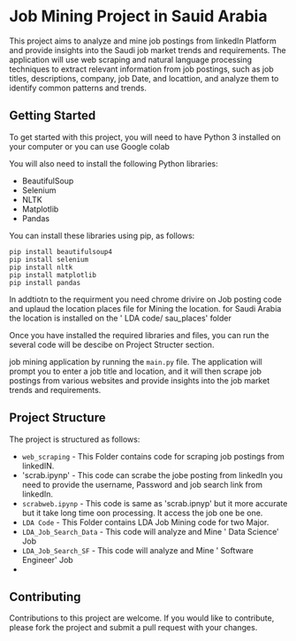 # Job Mining Project in Sauid Arabia

This project aims to analyze and mine job postings from linkedIn Platform and provide insights into the Saudi job market trends and requirements. The application will use web scraping and natural language processing techniques to extract relevant information from job postings, such as job titles, descriptions, company, job Date, and locattion, and analyze them to identify common patterns and trends.

## Getting Started

To get started with this project, you will need to have Python 3 installed on your computer or you can use Google colab 

You will also need to install the following Python libraries:

- BeautifulSoup
- Selenium
- NLTK
- Matplotlib
- Pandas

You can install these libraries using pip, as follows:

```
pip install beautifulsoup4
pip install selenium
pip install nltk
pip install matplotlib
pip install pandas
```
In addtiotn to the requirment you need chrome drivire on Job posting code and  uplaud the location places file for Mining the location.
for Saudi Arabia the location is installed on the ' LDA code/ sau_places' folder 

Once you have installed the required libraries and files, you can run the several code will be descibe on Project Structer section. 

job mining application by running the `main.py` file. The application will prompt you to enter a job title and location, and it will then scrape job postings from various websites and provide insights into the job market trends and requirements.

## Project Structure

The project is structured as follows:

- `web_scraping` - This Folder contains code for scraping job postings from linkedIN.
- 'scrab.ipynp' -  This code can scrabe the jobe posting from linkedIn you need to provide the username, Password and job search link from linkedIn.
- `scrabweb.ipynp` - This code is same as 'scrab.ipnyp' but it more accurate but it take long time oon processing. It access the job one be one. 
- `LDA Code` - This Folder contains LDA Job Mining code for two Major.
- `LDA_Job_Search_Data` - This code will analyze and Mine ' Data Science'  Job
- `LDA_Job_Search_SF` - This code will analyze and Mine ' Software Engineer'  Job
- 
## Contributing

Contributions to this project are welcome. If you would like to contribute, please fork the project and submit a pull request with your changes.


